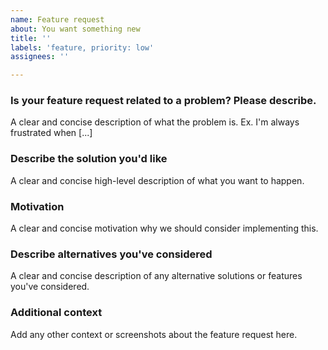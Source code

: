 ```yaml
---
name: Feature request
about: You want something new
title: ''
labels: 'feature, priority: low'
assignees: ''

---
```


### Is your feature request related to a problem? Please describe.
A clear and concise description of what the problem is. Ex. I'm always frustrated when [...]

### Describe the solution you'd like
A clear and concise high-level description of what you want to happen.

### Motivation
A clear and concise motivation why we should consider implementing this.

### Describe alternatives you've considered
A clear and concise description of any alternative solutions or features you've considered.

### Additional context
Add any other context or screenshots about the feature request here.
